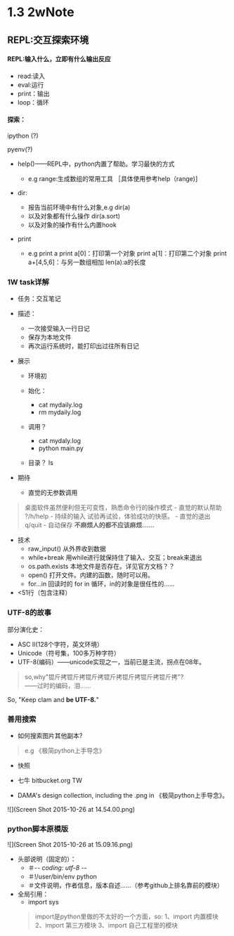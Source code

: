 # 1.3 2wNote 

## REPL:交互探索环境


#### REPL:输入什么，立即有什么输出反应
- read:读入
- eval:运行
- print：输出
- loop：循环

#### 探索：

ipython (?)

pyenv(?)

- help()——REPL中，python内置了帮助。学习最快的方式

    - e.g range:生成数组的常用工具 ［具体使用参考help（range)]

- dir:
    - 报告当前环境中有什么对象,e.g dir(a)
    - 以及对象都有什么操作 dir(a.sort)
    - 以及对象的操作有什么内置hook

- print
    - e.g print a
          print a[0]：打印第一个对象
          print a[1]：打印第二个对象
          print a+[4,5,6]：与另一数组相加
          len(a):a的长度


### 1W task详解
- 任务：交互笔记
- 描述：
    - 一次接受输入一行日记
    - 保存为本地文件
    - 再次运行系统时，能打印出过往所有日记
- 展示
    - 环境初
    - 始化：
        - cat mydaily.log
        - rm mydaily.log
        
    - 调用？
        - cat mydaly.log
        - python main.py
    - 目录？ ls

- 期待
    - 直觉的无参数调用 
> 桌面软件虽然便利但无可变性，熟悉命令行的操作模式
    - 直觉的默认帮助  
> ?/h/help
    - 持续的输入
> 试验再试验，体验成功的快感。
    - 直觉的退出 
> q/quit
    - 自动保存
> **不麻烦人的都不应该麻烦……**
- 技术
    - raw_input()  从外界收到数据
    - while+break  用while进行就保持住了输入、交互；break来退出
    - os.path.exists 本地文件是否存在。详见官方文档？？
    - open() 打开文件。内建的函数，随时可以用。
    - for...in  回读时的 for in 循环，in的对象是很任性的……
- <51行（包含注释）


### UTF-8的故事
部分演化史：
- ASC II(128个字符，英文环境）
- Unicode（符号集，100多万种字符）
- UTF-8(编码）——unicode实现之一，当前已是主流，拐点在08年。
> so,why"锟斤拷锟斤拷锟斤拷锟斤拷锟斤拷锟斤拷锟斤拷"?  
——过时的编码，泪……

So, "Keep clam and **be UTF-8.**" 


### 善用搜索
- 如何搜索图片其他副本?

> e.g 《极简python上手导念》
- 快照 
- 七牛 bitbucket.org TW

- DAMA's design collection, including the .png in 《极简python上手导念》。

 ![](Screen Shot 2015-10-26 at 14.54.00.png)
 
 
### python脚本原模版
  ![](Screen Shot 2015-10-26 at 15.09.16.png)
- 头部说明（固定的）：
    - ＃-*- coding: utf-8 -*- 
    - ＃!/user/bin/env python
    - ＃文件说明，作者信息，版本自述……（参考github上排名靠前的模块）
- 全局引用：
   - import sys
   >import是python里做的不太好的一个方面，so:
   1、import 内置模块
   2、import 第三方模块
   3、import 自己工程里的模块